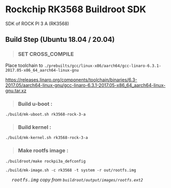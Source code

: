 # Rockchip RK3568 Buildroot SDK

SDK of ROCK PI 3 A (RK3568)

## Build Step (Ubuntu 18.04 / 20.04)

> ### SET CROSS_COMPILE

  Place toolchain to `./prebuilts/gcc/linux-x86/aarch64/gcc-linaro-6.3.1-2017.05-x86_64_aarch64-linux-gnu`
  
  <https://releases.linaro.org/components/toolchain/binaries/6.3-2017.05/aarch64-linux-gnu/gcc-linaro-6.3.1-2017.05-x86_64_aarch64-linux-gnu.tar.xz>

> ### Build u-boot :

  `./build/mk-uboot.sh rk3568-rock-3-a`

> ### Build kernel :

  `./build/mk-kernel.sh rk3568-rock-3-a`

> ### Make rootfs image :

  `./buildroot/make rockpi3a_defconfig`

  `./build/mk-image.sh -c rk3568 -t system -r out/rootfs.img`

       _<kbd>rootfs.img</kbd>  copy from `buildroot/output/images/rootfs.ext2`_
